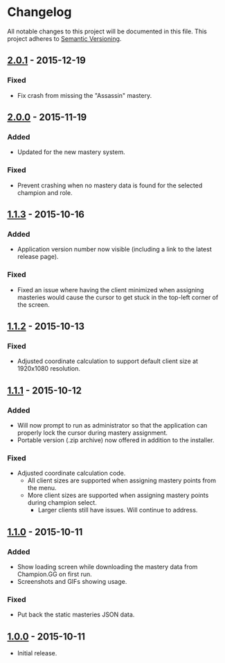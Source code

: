 Changelog
=========

All notable changes to this project will be documented in this file.
This project adheres to [Semantic Versioning](http://semver.org/).

## [2.0.1] - 2015-12-19
### Fixed
- Fix crash from missing the "Assassin" mastery.

## [2.0.0] - 2015-11-19
### Added
- Updated for the new mastery system.

### Fixed
- Prevent crashing when no mastery data is found for the selected champion and role.

## [1.1.3] - 2015-10-16
### Added
- Application version number now visible (including a link to the latest release page).

### Fixed
- Fixed an issue where having the client minimized when assigning masteries would cause the cursor to get stuck in the top-left corner of the screen.

## [1.1.2] - 2015-10-13
### Fixed
- Adjusted coordinate calculation to support default client size at 1920x1080 resolution.

## [1.1.1] - 2015-10-12
### Added
- Will now prompt to run as administrator so that the application can properly lock the cursor during mastery assignment.
- Portable version (.zip archive) now offered in addition to the installer.

### Fixed
- Adjusted coordinate calculation code.
  - All client sizes are supported when assigning mastery points from the menu.
  - More client sizes are supported when assigning mastery points during champion select.
    - Larger clients still have issues. Will continue to address.

## [1.1.0] - 2015-10-11
### Added
- Show loading screen while downloading the mastery data from Champion.GG on first run.
- Screenshots and GIFs showing usage.

### Fixed
- Put back the static masteries JSON data.

## [1.0.0] - 2015-10-11
- Initial release.

[2.0.1]: https://github.com/maxdeviant/lol-mastery-manager/compare/v2.0.0...v2.0.1
[2.0.0]: https://github.com/maxdeviant/lol-mastery-manager/compare/v1.1.3...v2.0.0
[1.1.3]: https://github.com/maxdeviant/lol-mastery-manager/compare/v1.1.2...v1.1.3
[1.1.2]: https://github.com/maxdeviant/lol-mastery-manager/compare/v1.1.1...v1.1.2
[1.1.1]: https://github.com/maxdeviant/lol-mastery-manager/compare/v1.1.0...v1.1.1
[1.1.0]: https://github.com/maxdeviant/lol-mastery-manager/compare/v1.0.0...v1.1.0
[1.0.0]: https://github.com/maxdeviant/lol-mastery-manager/compare/d946e11...v1.0.0
